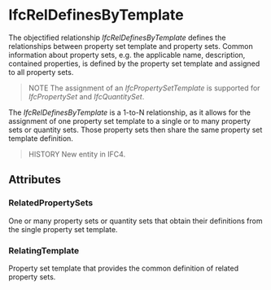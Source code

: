 # IfcRelDefinesByTemplate

The objectified relationship _IfcRelDefinesByTemplate_ defines the relationships between property set template and property sets. Common information about property sets, e.g. the applicable name, description, contained properties, is defined by the property set template and assigned to all property sets.
<!-- end of short definition -->


> NOTE The assignment of an _IfcPropertySetTemplate_ is supported for _IfcPropertySet_ and _IfcQuantitySet_.

The _IfcRelDefinesByTemplate_ is a 1-to-N relationship, as it allows for the assignment of one property set template to a single or to many property sets or quantity sets. Those property sets then share the same property set template definition.

> HISTORY New entity in IFC4.

## Attributes

### RelatedPropertySets
One or many property sets or quantity sets that obtain their definitions from the single property set template.

### RelatingTemplate
Property set template that provides the common definition of related property sets.

